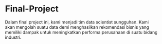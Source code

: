 # Final-Project
Dalam final project ini, kami menjadi tim data scientist sungguhan. Kami akan mengolah suatu data demi menghasilkan rekomendasi bisnis yang memiliki dampak untuk meningkatkan performa perusahaan di suatu bidang industri.
